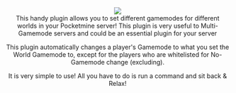 <center><img src="http://i1279.photobucket.com/albums/y523/textcraft/Jan%202015%20-%201/db3512f64aadd5bf2a5ff189ed6dbea3a8e50bf12672ff257371a2dcbe8169d533bba765cd9815c180895aefd8787b8bd904f9403d939def1d6b39dda5ba1b81122440428d42_zps7e1223af.png"> </img>



</br>


<center>This handy plugin allows you to set different gamemodes for different worlds in your Pocketmine server! This plugin is very useful to Multi-Gamemode servers and could be an essential plugin for your server

This plugin automatically changes a player's Gamemode to what you set the World Gamemode to, except for the players who are whitelisted for No-Gamemode change (excluding).

It is very simple to use! All you have to do is run a command and sit back & Relax!
